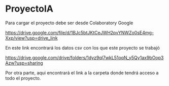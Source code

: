 # ProyectoIA


Para cargar el proyecto debe ser desde Colaboratory Google

https://drive.google.com/file/d/1BJc5btJKtCeJWH2pvYNWZo0sE4mg-Xxp/view?usp=drive_link



En este link encontrará los datos csv con los que este proyecto se trabajó


https://drive.google.com/drive/folders/1dyz9ql7wkL51oqN_y5Qy1ax9bOop3Azw?usp=sharing



Por otra parte, aqui encontrará el link a la carpeta donde tendrá acceso a todo el proyecto.
